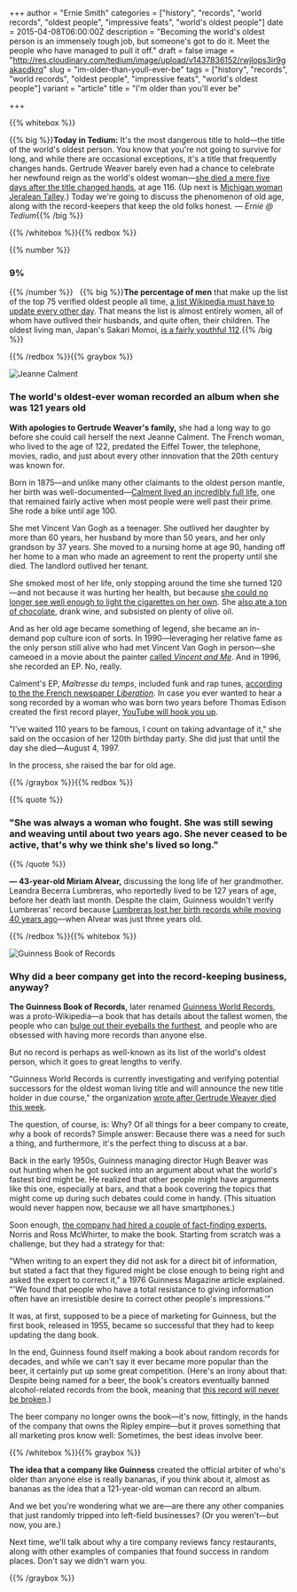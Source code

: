 +++
author = "Ernie Smith"
categories = ["history", "records", "world records", "oldest people", "impressive feats", "world's oldest people"]
date = 2015-04-08T06:00:00Z
description = "Becoming the world's oldest person is an immensely tough job, but someone's got to do it. Meet the people who have managed to pull it off."
draft = false
image = "http://res.cloudinary.com/tedium/image/upload/v1437836152/rwjlops3ir9gakacdkrq"
slug = "im-older-than-youll-ever-be"
tags = ["history", "records", "world records", "oldest people", "impressive feats", "world's oldest people"]
variant = "article"
title = "I'm older than you'll ever be"

+++

{{% whitebox %}}

{{% big %}}**Today in Tedium:** It's the most dangerous title to hold—the title of the world's oldest person. You know that you're not going to survive for long, and while there are occasional exceptions, it's a title that frequently changes hands. Gertrude Weaver barely even had a chance to celebrate her newfound reign as the world's oldest woman—[she died a mere five days after the title changed hands](http://www.latimes.com/nation/nationnow/la-na-nn-arkansas-worlds-oldest-person-dies-20150406-story.html), at age 116. (Up next is [Michigan woman Jeralean Talley](http://www.freep.com/story/news/local/michigan/wayne/2015/04/06/jeralean-talley-oldest-world/25386109/).) Today we're going to discuss the phenomenon of old age, along with the record-keepers that keep the old folks honest. *— Ernie @ Tedium*{{% /big %}}

{{% /whitebox %}}{{% redbox %}}

{{% number %}}
### 9%
{{% /number %}}
 
{{% big %}}**The percentage of men** that make up the list of the top 75 verified oldest people all time, [a list Wikipedia must have to update every other day](http://en.wikipedia.org/wiki/List_of_the_verified_oldest_people). That means the list is almost entirely women, all of whom have outlived their husbands, and quite often, their children. The oldest living man, Japan's Sakari Momoi, [is a fairly youthful 112](http://www.guinnessworldrecords.com/news/2015/2/happy-112th-birthday-to-sakari-momoi-the%20worlds-oldest-living-man).{{% /big %}}

{{% /redbox %}}{{% graybox %}}

![Jeanne Calment](http://res.cloudinary.com/tedium/image/upload/v1437835796/jec2wxhgsxgrrljimi4g.jpg)

### The world's oldest-ever woman recorded an album when she was 121 years old

**With apologies to Gertrude Weaver's family,** she had a long way to go before she could call herself the next Jeanne Calment. The French woman, who lived to the age of 122, predated the Eiffel Tower, the telephone, movies, radio, and just about every other innovation that the 20th century was known for.

Born in 1875—and unlike many other claimants to the oldest person mantle, her birth was well-documented—[Calment lived an incredibly full life](http://www.nytimes.com/1997/08/05/world/jeanne-calment-world-s-elder-dies-at-122.html), one that remained fairly active when most people were well past their prime. She rode a bike until age 100.

She met Vincent Van Gogh as a teenager. She outlived her daughter by more than 60 years, her husband by more than 50 years, and her only grandson by 37 years. She moved to a nursing home at age 90, handing off her home to a man who made an agreement to rent the property until she died. The landlord outlived her tenant.

She smoked most of her life, only stopping around the time she turned 120—and not because it was hurting her health, but because [she could no longer see well enough to light the cigarettes on her own](http://www.cnn.com/WORLD/9708/04/obit.oldest/). She [also ate a ton of chocolate](http://www.raakachocolate.com/blogs/news/14651993-jeanne-calment-122-years-of-chocolate), drank wine, and subsisted on plenty of olive oil.

And as her old age became something of legend, she became an in-demand pop culture icon of sorts. In 1990—leveraging her relative fame as the only person still alive who had met Vincent Van Gogh in person—she cameoed in a movie about the painter [called _Vincent and Me_](https://www.youtube.com/watch?v=_ADIZoNQP78). And in 1996, she recorded an EP. No, really.

Calment's EP, _Maîtresse du temps_, included funk and rap tunes, [according to the the French newspaper _Liberation_](http://www.liberation.fr/france/1996/02/13/jeanne-calment-120-ans-et-quatre-chansons_162999). In case you ever wanted to hear a song recorded by a woman who was born two years before Thomas Edison created the first record player, [YouTube will hook you up](https://www.youtube.com/watch?v=3Xh0KqhgNvw).

"I've waited 110 years to be famous, I count on taking advantage of it," she said on the occasion of her 120th birthday party. She did just that until the day she died—August 4, 1997.

In the process, she raised the bar for old age.

{{% /graybox %}}{{% redbox %}}

{{% quote %}}
### "She was always a woman who fought. She was still sewing and weaving until about two years ago. She never ceased to be active, that's why we think she's lived so long."
{{% /quote %}}

**— 43-year-old Miriam Alvear,** discussing the long life of her grandmother. Leandra Becerra Lumbreras, who reportedly lived to be 127 years of age, before her death last month. Despite the claim, Guinness wouldn't verify Lumbreras' record because [Lumbreras lost her birth records while moving 40 years ago](http://www.telegraph.co.uk/news/11066298/Mexican-woman-becomes-worlds-oldest-person-but-lost-her-only-proof-40-years-ago.html)—when Alvear was just three years old.

{{% /redbox %}}{{% whitebox %}}

![Guinness Book of Records](http://res.cloudinary.com/tedium/image/upload/v1437835995/t7xvaxigv3brmqawrpgc.jpg)

### Why did a beer company get into the record-keeping business, anyway?

**The Guinness Book of Records,** later renamed [Guinness World Records](http://www.guinnessworldrecords.com/), was a proto-Wikipedia—a book that has details about the tallest women, the people who can [bulge out their eyeballs the furthest](https://www.youtube.com/watch?v=NL-W81uTaWo), and people who are obsessed with having more records than anyone else.

But no record is perhaps as well-known as its list of the world's oldest person, which it goes to great lengths to verify.

"Guinness World Records is currently investigating and verifying potential successors for the oldest woman living title and will announce the new title holder in due course," the organization [wrote after Gertrude Weaver died this week](http://www.guinnessworldrecords.com/news/2015/4/guinness-world-records-statement-gertrude-weaver-1898-2015).

The question, of course, is: Why? Of all things for a beer company to create, why a book of records? Simple answer: Because there was a need for such a thing, and furthermore, it's the perfect thing to discuss at a bar.

Back in the early 1950s, Guinness managing director Hugh Beaver was out hunting when he got sucked into an argument about what the world's fastest bird might be. He realized that other people might have arguments like this one, especially at bars, and that a book covering the topics that might come up during such debates could come in handy. (This situation would never happen now, because we all have smartphones.)

Soon enough, [the company had hired a couple of fact-finding experts](http://www.book-of-records.info/history.html), Norris and Ross McWhirter, to make the book. Starting from scratch was a challenge, but they had a strategy for that:

"When writing to an expert they did not ask for a direct bit of information, but stated a fact that they figured might be close enough to being right and asked the expert to correct it," a 1976 Guinness Magazine article explained. "'We found that people who have a total resistance to giving information often have an irresistible desire to correct other people's impressions.'"

It was, at first, supposed to be a piece of marketing for Guinness, but the first book, released in 1955, became so successful that they had to keep updating the dang book.

In the end, Guinness found itself making a book about random records for decades, and while we can't say it ever became more popular than the beer, it certainly put up some great competition. (Here's an irony about that: Despite being named for a beer, the book's creators eventually banned alcohol-related records from the book, meaning that [this record will never be broken](http://www.beerrecord.com/).)

The beer company no longer owns the book—it's now, fittingly, in the hands of the company that owns the Ripley empire—but it proves something that all marketing pros know well: Sometimes, the best ideas involve beer.

{{% /whitebox %}}{{% graybox %}}

**The idea that a company like Guinness** created the official arbiter of who's older than anyone else is really bananas, if you think about it, almost as bananas as the idea that a 121-year-old woman can record an album.

And we bet you're wondering what we are—are there any other companies that just randomly tripped into left-field businesses? (Or you weren't—but now, you are.)

Next time, we'll talk about why a tire company reviews fancy restaurants, along with other examples of companies that found success in random places. Don't say we didn't warn you.

{{% /graybox %}}